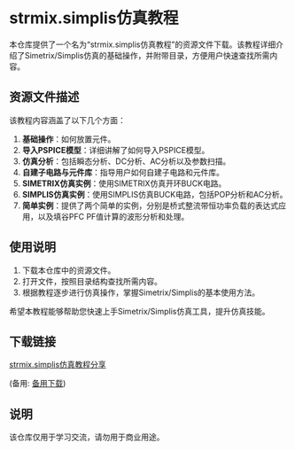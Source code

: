 # strmix.simplis仿真教程

本仓库提供了一个名为“strmix.simplis仿真教程”的资源文件下载。该教程详细介绍了Simetrix/Simplis仿真的基础操作，并附带目录，方便用户快速查找所需内容。

## 资源文件描述

该教程内容涵盖了以下几个方面：

1. **基础操作**：如何放置元件。
2. **导入PSPICE模型**：详细讲解了如何导入PSPICE模型。
3. **仿真分析**：包括瞬态分析、DC分析、AC分析以及参数扫描。
4. **自建子电路与元件库**：指导用户如何自建子电路和元件库。
5. **SIMETRIX仿真实例**：使用SIMETRIX仿真开环BUCK电路。
6. **SIMPLIS仿真实例**：使用SIMPLIS仿真BUCK电路，包括POP分析和AC分析。
7. **简单实例**：提供了两个简单的实例，分别是桥式整流带恒功率负载的表达式应用，以及填谷PFC PF值计算的波形分析和处理。

## 使用说明

1. 下载本仓库中的资源文件。
2. 打开文件，按照目录结构查找所需内容。
3. 根据教程逐步进行仿真操作，掌握Simetrix/Simplis的基本使用方法。

希望本教程能够帮助您快速上手Simetrix/Simplis仿真工具，提升仿真技能。

## 下载链接
[strmix.simplis仿真教程分享](https://pan.quark.cn/s/ee870cefeaca) 

(备用: [备用下载](https://pan.baidu.com/s/15vxuXIdPkOvgAqIaXiM8zA?pwd=1234))

## 说明

该仓库仅用于学习交流，请勿用于商业用途。
